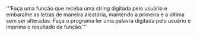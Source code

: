 '''Faça uma função que receba uma string digitada pelo usuário e embaralhe as letras de 
maneira aleatória, mantendo a primeira e a última sem ser alteradas.
Faça o programa ler uma palavra digitada pelo usuário e imprima o resultado da função.'''




